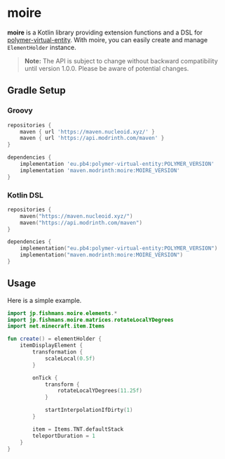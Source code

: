 # moire

**moire** is a Kotlin library providing extension functions and a DSL
for [polymer-virtual-entity](https://github.com/Patbox/polymer). With moire, you can easily create and manage
`ElementHolder` instance.

> **Note:** The API is subject to change without backward compatibility until version 1.0.0. Please be aware of
> potential changes.

## Gradle Setup

### Groovy

```groovy
repositories {
    maven { url 'https://maven.nucleoid.xyz/' }
    maven { url 'https://api.modrinth.com/maven' }
}

dependencies {
    implementation 'eu.pb4:polymer-virtual-entity:POLYMER_VERSION'
    implementation 'maven.modrinth:moire:MOIRE_VERSION'
}
```

### Kotlin DSL

```kotlin
repositories {
    maven("https://maven.nucleoid.xyz/")
    maven("https://api.modrinth.com/maven")
}

dependencies {
    implementation("eu.pb4:polymer-virtual-entity:POLYMER_VERSION")
    implementation("maven.modrinth:moire:MOIRE_VERSION")
}
```

## Usage

Here is a simple example.

```kotlin
import jp.fishmans.moire.elements.*
import jp.fishmans.moire.matrices.rotateLocalYDegrees
import net.minecraft.item.Items

fun create() = elementHolder {
    itemDisplayElement {
        transformation {
            scaleLocal(0.5f)
        }

        onTick {
            transform {
                rotateLocalYDegrees(11.25f)
            }

            startInterpolationIfDirty(1)
        }

        item = Items.TNT.defaultStack
        teleportDuration = 1
    }
}
```